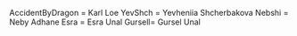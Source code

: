 AccidentByDragon = Karl Loe 
YevShch = Yevheniia Shcherbakova
Nebshi = Neby Adhane
Esra   = Esra Unal
Gursell= Gursel Unal
